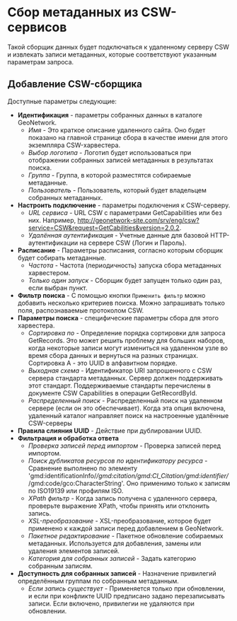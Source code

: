 # Сбор метаданных из CSW-сервисов

Такой сборщик данных будет подключаться к удаленному серверу CSW и извлекать записи метаданных, которые соответствуют указанным параметрам запроса.

## Добавление CSW-сборщика

Доступные параметры следующие:

-   **Идентификация** - параметры собранных данных в каталоге GeoNetwork.
    -    *Имя* - Это краткое описание удаленного сайта. Оно будет показано на главной странице сбора в качестве имени для этого экземпляра CSW-харвестера.
    -    *Выбор логотипа* - Логотип будет использоваться при отображении собранных записей метаданных в результатах поиска.
    -    *Группа* - Группа, в которой разместятся собираемые метаданные.
    -    *Пользователь* - Пользователь, который будет владельцем собранных метаданных.
-   **Настроить подключение** - параметры подключения к CSW-серверу.
    -    *URL сервиса* - URL CSW с параметрами GetCapabilities или без них. Например, <http://geonetwork-site.com/srv/eng/csw?service=CSW&request=GetCabilities&version=2.0.2>.
    -    *Удалённая аутентификация* - Учетные данные для базовой HTTP-аутентификации на сервере CSW (Логин и Пароль).
-   **Расписание** - Параметры расписания, согласно которым сборщик будет собирать метаданные.
    -    *Частота* - Частота (периодичность) запуска сбора метаданных харвестером.
    -    *Только один запуск* - Сборщик будет запущен только один раз, если выбран пункт.
-   **Фильтр поиска** - С помощью кнопки `Применить фильтр` можно добавить несколько критериев поиска. Можно запрашивать только поля, распознаваемые протоколом CSW.
-   **Параметры поиска** - специфические параметры сбора для этого харвестера.
    -    *Сортировка по* - Определение порядка сортировки для запроса GetRecords. Это может решить проблему для больших наборов, когда некоторые записи могут измениться на удаленном узле во время сбора данных и вернуться на разных страницах. Сортировка A - это UUID в алфавитном порядке.
    -    *Выходная схема* - Идентификатор URI запрошенного с CSW сервера стандарта метаданных. Сервер должен поддерживать этот стандарт. Поддерживаемые стандарты перечислены в документе CSW Capabilities в операции GetRecordById.
    -    *Распределенный поиск* - Распределенный поиск на удаленном сервере (если он это обеспечивает). Когда эта опция включена, удаленный каталог направляет поиск на настроенные удалённые CSW-серверы
-   **Правила слияния UUID** - Действие при дублировании UUID.
-   **Фильтрация и обработка ответа**
    -    *Проверка записей перед импортом* - Проверка записей перед импортом.
    -    *Поиск дубликатов ресурсов по идентификатору ресурса* - Сравнение выполнено по элементу 'gmd:identificationInfo/*/gmd:citation/gmd:CI_Citation/gmd:identifier/*/gmd:code/gco:CharacterString'. Оно применимо только к записям по ISO19139 или профилям ISO.
    -    *XPath фильтр* - Когда запись получена с удаленного сервера, проверьте выражение XPath, чтобы принять или отклонить запись. 
    -    *XSL-преобразование* - XSL-преобразование, которое будет применено к каждой записи перед добавлением в GeoNetwork.
    -    *Пакетное редактирование* - Пакетное обновление собираемых метаданных. Используется для добавления, замены или удаления элементов записей.
    -    *Категория для собранных записей* - Задать категорию собранным записям.
-   **Доступность для собранных записей** - Назначение привилегий определённым группам по собранным метаданным.
    -    *Если запись существует* - Применяется только при обновлении, и если при конфликте UUID предписано задано перезаписывать записи. Если включено, привилегии не удаляются при обновлении.